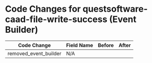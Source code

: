 # Code Changes for questsoftware-caad-file-write-success (Event Builder)

| Code Change | Field Name | Before | After |
|-------------|------------|--------|-------|
| removed_event_builder | N/A |  |  |